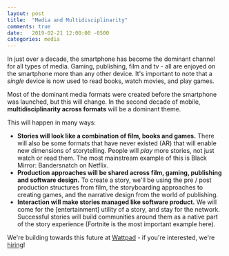 ```yaml
---
layout: post
title:  "Media and Multidisciplinarity"
comments: true
date:   2019-02-21 12:00:00 -0500
categories: media
---
```


In just over a decade, the smartphone has become the dominant channel for all types of media. Gaming, publishing, film and tv - all are enjoyed on the smartphone more than any other device. It's important to note that a _single_ device is now used to read books, watch movies, and play games.

Most of the dominant media formats were created before the smartphone was launched, but this will change. In the second decade of mobile, **multidisciplinarity across formats** will be a dominant theme. 

This will happen in many ways:
- **Stories will look like a combination of film, books and games.** There will also be some formats that have never existed (AR) that will enable new dimensions of storytelling. People will _play_ more stories, not just watch or read them. The most mainstream example of this is Black Mirror: Bandersnatch on Netflix.  
- **Production approaches will be shared across film, gaming, publishing and software design.** To create a story, we'll be using the pre / post production structures from film, the storyboarding approaches to creating games, and the narrative design from the world of publishing.
- **Interaction will make stories managed like software product.** We will come for the [entertainment] utility of a story, and stay for the network. Successful stories will build communities around them as a native part of the story experience (Fortnite is the most important example here).

We're building towards this future at [Wattpad](http://www.taptaptap.co) - if you're interested, we're [hiring](http://www.wattpad.com/jobs)!